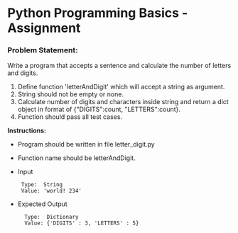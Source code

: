 # Python Programming Basics - Assignment

### Problem Statement: 

Write a program that accepts a sentence and calculate the number of letters and digits.

1. Define function 'letterAndDigit' which will accept a string as argument.
2. String should not be empty or none.
3. Calculate number of digits and characters inside string and return a dict object in format of {"DIGITS":count, "LETTERS":count}.
4. Function should pass all test cases.


**Instructions:**
* Program should be written in file letter_digit.py
* Function name should be letterAndDigit.
* Input 
      
       Type:  String
       Value: 'world! 234'
       
* Expected Output

        Type:  Dictionary
        Value: {'DIGITS' : 3, 'LETTERS' : 5}

